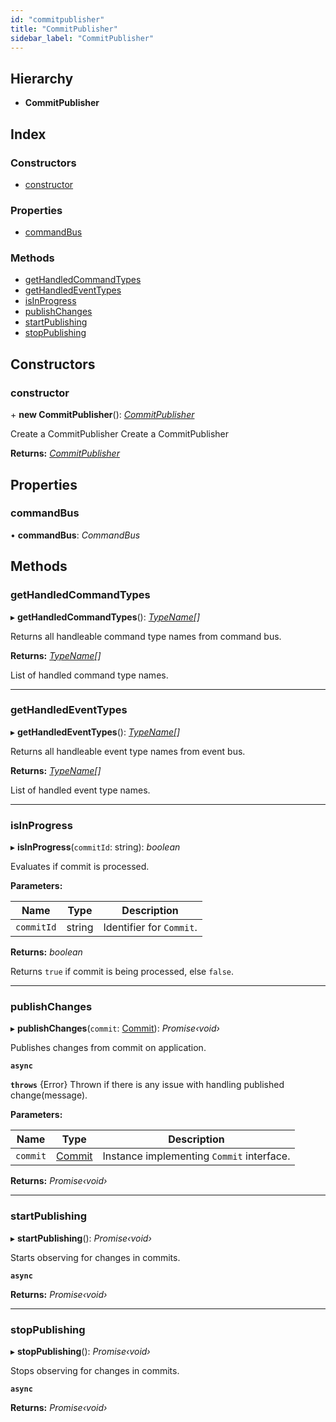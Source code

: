 ```yaml
---
id: "commitpublisher"
title: "CommitPublisher"
sidebar_label: "CommitPublisher"
---
```


## Hierarchy

* **CommitPublisher**

## Index

### Constructors

* [constructor](commitpublisher.md#constructor)

### Properties

* [commandBus](commitpublisher.md#commandbus)

### Methods

* [getHandledCommandTypes](commitpublisher.md#gethandledcommandtypes)
* [getHandledEventTypes](commitpublisher.md#gethandledeventtypes)
* [isInProgress](commitpublisher.md#isinprogress)
* [publishChanges](commitpublisher.md#publishchanges)
* [startPublishing](commitpublisher.md#startpublishing)
* [stopPublishing](commitpublisher.md#stoppublishing)

## Constructors

###  constructor

\+ **new CommitPublisher**(): *[CommitPublisher](commitpublisher.md)*

Create a CommitPublisher
Create a CommitPublisher

**Returns:** *[CommitPublisher](commitpublisher.md)*

## Properties

###  commandBus

• **commandBus**: *CommandBus*

## Methods

###  getHandledCommandTypes

▸ **getHandledCommandTypes**(): *[TypeName](../modules/types.md#typename)[]*

Returns all handleable command type names from command bus.

**Returns:** *[TypeName](../modules/types.md#typename)[]*

List of handled command type names.

___

###  getHandledEventTypes

▸ **getHandledEventTypes**(): *[TypeName](../modules/types.md#typename)[]*

Returns all handleable event type names from event bus.

**Returns:** *[TypeName](../modules/types.md#typename)[]*

List of handled event type names.

___

###  isInProgress

▸ **isInProgress**(`commitId`: string): *boolean*

Evaluates if commit is processed.

**Parameters:**

Name | Type | Description |
------ | ------ | ------ |
`commitId` | string | Identifier for `Commit`. |

**Returns:** *boolean*

Returns `true` if commit is being processed, else `false`.

___

###  publishChanges

▸ **publishChanges**(`commit`: [Commit](../interfaces/types.commit.md)): *Promise‹void›*

Publishes changes from commit on application.

**`async`** 

**`throws`** {Error}
Thrown if there is any issue with handling published change(message).

**Parameters:**

Name | Type | Description |
------ | ------ | ------ |
`commit` | [Commit](../interfaces/types.commit.md) | Instance implementing `Commit` interface. |

**Returns:** *Promise‹void›*

___

###  startPublishing

▸ **startPublishing**(): *Promise‹void›*

Starts observing for changes in commits.

**`async`** 

**Returns:** *Promise‹void›*

___

###  stopPublishing

▸ **stopPublishing**(): *Promise‹void›*

Stops observing for changes in commits.

**`async`** 

**Returns:** *Promise‹void›*
